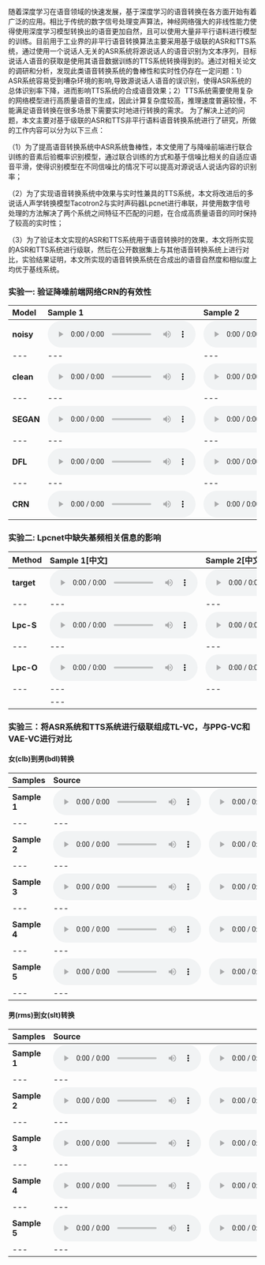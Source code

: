 随着深度学习在语音领域的快速发展，基于深度学习的语音转换在各方面开始有着广泛的应用。相比于传统的数字信号处理变声算法，神经网络强大的非线性能力使得使用深度学习模型转换出的语音更加自然，且可以使用大量非平行语料进行模型的训练。目前用于工业界的非平行语音转换算法主要采用基于级联的ASR和TTS系统，通过使用一个说话人无关的ASR系统将源说话人的语音识别为文本序列，目标说话人语音的获取是使用其语音数据训练的TTS系统转换得到的。通过对相关论文的调研和分析，发现此类语音转换系统的鲁棒性和实时性仍存在一定问题：1）ASR系统容易受到嘈杂环境的影响,导致源说话人语音的误识别，使得ASR系统的总体识别率下降，进而影响TTS系统的合成语音效果；2）TTS系统需要使用复杂的网络模型进行高质量语音的生成，因此计算复杂度较高，推理速度普遍较慢，不能满足语音转换在很多场景下需要实时地进行转换的需求。
为了解决上述的问题，本文主要对基于级联的ASR和TTS非平行语料语音转换系统进行了研究，所做的工作内容可以分为以下三点：

（1）为了提高语音转换系统中ASR系统鲁棒性，本文使用了与降噪前端进行联合训练的音素后验概率识别模型，通过联合训练的方式和基于信噪比相关的自适应语音平滑，使得识别模型在不同信噪比的情况下可以提高对源说话人说话内容的识别率；

（2）为了实现语音转换系统中效果与实时性兼具的TTS系统，本文将改进后的多说话人声学转换模型Tacotron2与实时声码器Lpcnet进行串联，并使用数字信号处理的方法解决了两个系统之间特征不匹配的问题，在合成高质量语音的同时保持了较高的实时性；

（3）为了验证本文实现的ASR和TTS系统用于语音转换时的效果，本文将所实现的ASR和TTS系统进行级联，然后在公开数据集上与其他语音转换系统上进行对比，实验结果证明，本文所实现的语音转换系统在合成出的语音自然度和相似度上均优于基线系统。


### 实验一:  验证降噪前端网络CRN的有效性

| **Model** | **Sample 1**                                                 | **Sample 2**                                                 | **Sample 3**                                                 | **Sample 4**                                                 | **Sample 5**                                                 |
| :-------- | :----------------------------------------------------------- | :----------------------------------------------------------- | :----------------------------------------------------------- | :----------------------------------------------------------- | ------------------------------------------------------------ |
| **noisy** | <audio src="samples/exp_i/tranche_1/p232_036-1-noisy.wav" controls preload></audio> | <audio src="samples/exp_i/tranche_1/p232_170-1-noisy.wav" controls preload></audio> | <audio src="samples/exp_i/tranche_1/p232_415-1-noisy.wav" controls preload></audio> | <audio src="samples/exp_i/tranche_1/p257_070-1-noisy.wav" controls preload></audio> | <audio src="samples/exp_i/tranche_1/p257_395-1-noisy.wav" controls preload></audio> |
| ---       | ---                                                          | ---                                                          | ---                                                          | ---                                                          | ---                                                          |
| **clean** | <audio src="samples/exp_i/tranche_1/p232_036-3-clean.wav" controls preload></audio> | <audio src="samples/exp_i/tranche_1/p232_170-3-clean.wav" controls preload></audio> | <audio src="samples/exp_i/tranche_1/p232_415-3-clean.wav" controls preload></audio> | <audio src="samples/exp_i/tranche_1/p257_070-3-clean.wav" controls preload></audio> | <audio src="samples/exp_i/tranche_1/p257_395-3-clean.wav" controls preload></audio> |
| ---       | ---                                                          | ---                                                          | ---                                                          | ---                                                          | ---                                                          |
| **SEGAN** | <audio src="samples/exp_i/tranche_1/p232_036-5-segan.wav" controls preload></audio> | <audio src="samples/exp_i/tranche_1/p232_170-5-segan.wav" controls preload></audio> | <audio src="samples/exp_i/tranche_1/p232_415-5-segan.wav" controls preload></audio> | <audio src="samples/exp_i/tranche_1/p257_070-5-segan.wav" controls preload></audio> | <audio src="samples/exp_i/tranche_1/p257_395-5-segan.wav" controls preload></audio> |
| ---       | ---                                                          | ---                                                          | ---                                                          | ---                                                          | ---                                                          |
| **DFL** | <audio src="samples/exp_i/tranche_1/p232_036-6-ours.wav" controls preload></audio> | <audio src="samples/exp_i/tranche_1/p232_170-6-ours.wav" controls preload></audio> | <audio src="samples/exp_i/tranche_1/p232_415-6-ours.wav" controls preload></audio> | <audio src="samples/exp_i/tranche_1/p257_070-6-ours.wav" controls preload></audio> | <audio src="samples/exp_i/tranche_1/p257_395-6-ours.wav" controls preload></audio> |
| --- | --- | --- | --- | --- | --- |
| **CRN** | <audio src="samples/exp_i/tranche_1/p232_036-2-dfl.wav" controls preload></audio> | <audio src="samples/exp_i/tranche_1/p232_170-2-dfl.wav" controls preload></audio> | <audio src="samples/exp_i/tranche_1/p232_415-2-dfl.wav" controls preload></audio> | <audio src="samples/exp_i/tranche_1/p257_070-2-dfl.wav" controls preload></audio> | <audio src="samples/exp_i/tranche_1/p257_395-2-dfl.wav" controls preload></audio> |

### 实验二:  Lpcnet中缺失基频相关信息的影响

| **Method** | **Sample 1**[中文]                                             | **Sample 2[中文]**                                     | **Sample 3[英文]**                                          | **Sample 4[英文]**                                   |
| :-------- | :----------------------------------------------------------- | :----------------------------------------------------------- | :----------------------------------------------------------- | :----------------------------------------------------------- |
| **target** | <audio src="samples/lpcnet/Chinese/10_target.wav" controls preload></audio> | <audio src="samples/lpcnet/Chinese/03_target.wav" controls preload></audio> | <audio src="samples/lpcnet/English/target_02.wav" controls preload></audio> | <audio src="samples/lpcnet/English/target_18.wav" controls preload></audio> |
| ---       | ---                                                          | ---                                                          | ---                                                          | ---                                                          |
| **Lpc-S** | <audio src="samples/lpcnet/Chinese/10_lpc.wav" controls preload></audio> | <audio src="samples/lpcnet/Chinese/03_lpc.wav" controls preload></audio> | <audio src="samples/lpcnet/English/LPC_02.wav" controls preload></audio> | <audio src="samples/lpcnet/English/LPC_18.wav" controls preload></audio> |
| ---       | ---                                                          | ---                                                          | ---                                                          | ---                                                          |
| **Lpc-O** | <audio src="samples/lpcnet/Chinese/10_mel.wav" controls preload></audio> | <audio src="samples/lpcnet/Chinese/03_mel.wav" controls preload></audio> | <audio src="samples/lpcnet/English/Mel_02.wav" controls preload></audio> | <audio src="samples/lpcnet/English/Mel_18.wav" controls preload></audio> |
| ---       | ---                                                          | ---                                                          | ---                                                          | ---                                                          |
                                                         | ---                                                          |

### 实验三：将ASR系统和TTS系统进行级联组成TL-VC，与PPG-VC和VAE-VC进行对比

#### 女(clb)到男(bdl)转换

| **Samples**  | **Source**                                                   | **Target**                                                   | **PPG-VC**                                                   |                          **VAE-VC**                          | **TL-VC**                                                    |
| :----------- | :----------------------------------------------------------- | ------------------------------------------------------------ | :----------------------------------------------------------- | :----------------------------------------------------------: | :----------------------------------------------------------- |
| **Sample 1** | <audio src="samples/any-to-many/gt/clb/arctic_a0015.wav" controls preload></audio> | <audio src="samples/any-to-many/gt/bdl/arctic_a0015.wav" controls preload></audio> | <audio src="samples/any-to-many/ppg-vc/clb-to-bdl/clb_arctic_a0015_to_bdl.wav" controls preload></audio> | <audio src="samples/any-to-many/vae-vc/clb-to-bdl/clb_arctic_a0015_to_bdl.wav" controls preload></audio> | <audio src="samples/any-to-many/tl-vc/clb-to-bdl/clb_arctic_a0015_to_bdl.wav" controls preload></audio> |
| ---          | ---                                                          |                                                              | ---                                                          |                             ---                              | ---                                                          |
| **Sample 2** | <audio src="samples/any-to-many/gt/clb/arctic_a0080.wav" controls preload></audio> | <audio src="samples/any-to-many/gt/bdl/arctic_a0080.wav" controls preload></audio> | <audio src="samples/any-to-many/ppg-vc/clb-to-bdl/clb_arctic_a0080_to_bdl.wav" controls preload></audio> | <audio src="samples/any-to-many/vae-vc/clb-to-bdl/clb_arctic_a0080_to_bdl.wav" controls preload></audio> | <audio src="samples/any-to-many/tl-vc/clb-to-bdl/clb_arctic_a0080_to_bdl.wav" controls preload></audio> |
| ---          | ---                                                          |                                                              | ---                                                          |                             ---                              | ---                                                          |
| **Sample 3** | <audio src="samples/any-to-many/gt/clb/arctic_a0101.wav" controls preload></audio> | <audio src="samples/any-to-many/gt/bdl/arctic_a0101.wav" controls preload></audio> | <audio src="samples/any-to-many/ppg-vc/clb-to-bdl/clb_arctic_a0101_to_bdl.wav" controls preload></audio> | <audio src="samples/any-to-many/vae-vc/clb-to-bdl/clb_arctic_a0101_to_bdl.wav" controls preload></audio> | <audio src="samples/any-to-many/tl-vc/clb-to-bdl/clb_arctic_a0101_to_bdl.wav" controls preload></audio> |
| ---          | ---                                                          |                                                              | ---                                                          |                             ---                              | ---                                                          |
| **Sample 4** | <audio src="samples/any-to-many/gt/clb/arctic_a0135.wav" controls preload></audio> | <audio src="samples/any-to-many/gt/bdl/arctic_a0135.wav" controls preload></audio> | <audio src="samples/any-to-many/ppg-vc/clb-to-bdl/clb_arctic_a0135_to_bdl.wav" controls preload></audio> | <audio src="samples/any-to-many/vae-vc/clb-to-bdl/clb_arctic_a0135_to_bdl.wav" controls preload></audio> | <audio src="samples/any-to-many/tl-vc/clb-to-bdl/clb_arctic_a0135_to_bdl.wav" controls preload></audio> |
| ---          | ---                                                          |                                                              | ---                                                          |                             ---                              | ---                                                          |
| **Sample 5** | <audio src="samples/any-to-many/gt/clb/arctic_a0179.wav" controls preload></audio> | <audio src="samples/any-to-many/gt/bdl/arctic_a0179.wav" controls preload></audio> | <audio src="samples/any-to-many/ppg-vc/clb-to-bdl/clb_arctic_a0179_to_bdl.wav" controls preload></audio> | <audio src="samples/any-to-many/vae-vc/clb-to-bdl/clb_arctic_a0179_to_bdl.wav" controls preload></audio> | <audio src="samples/any-to-many/tl-vc/clb-to-bdl/clb_arctic_a0179_to_bdl.wav" controls preload></audio> |
| ---          | ---                                                          |                                                              | ---                                                          |                             ---                              | ---                                                          |

#### 男(rms)到女(slt)转换


| **Samples**  | **Source**                                                   | **Target**                                                   | **PPG-VC**                                                   |                          **VAE-VC**                          | **TL-VC**                                                    |
| :----------- | :----------------------------------------------------------- | ------------------------------------------------------------ | :----------------------------------------------------------- | :----------------------------------------------------------: | :----------------------------------------------------------- |
| **Sample 1** | <audio src="samples/any-to-many/gt/rms/arctic_a0015.wav" controls preload></audio> | <audio src="samples/any-to-many/gt/slt/arctic_a0015.wav" controls preload></audio> | <audio src="samples/any-to-many/ppg-vc/rms-to-slt/rms_arctic_a0015_to_bdl.wav" controls preload></audio> | <audio src="samples/any-to-many/vae-vc/rms-to-slt/rms_arctic_a0015_to_bdl.wav" controls preload></audio> | <audio src="samples/any-to-many/tl-vc/rms-to-slt/rms_arctic_a0015_to_bdl.wav" controls preload></audio> |
| ---          | ---                                                          |                                                              | ---                                                          |                             ---                              | ---                                                          |
| **Sample 2** | <audio src="samples/any-to-many/gt/rms/arctic_a0080.wav" controls preload></audio> | <audio src="samples/any-to-many/gt/slt/arctic_a0080.wav" controls preload></audio> | <audio src="samples/any-to-many/ppg-vc/rms-to-slt/rms_arctic_a0080_to_bdl.wav" controls preload></audio> | <audio src="samples/any-to-many/vae-vc/rms-to-slt/rms_arctic_a0080_to_bdl.wav" controls preload></audio> | <audio src="samples/any-to-many/tl-vc/rms-to-slt/rms_arctic_a0080_to_bdl.wav" controls preload></audio> |
| ---          | ---                                                          |                                                              | ---                                                          |                             ---                              | ---                                                          |
| **Sample 3** | <audio src="samples/any-to-many/gt/rms/arctic_a0101.wav" controls preload></audio> | <audio src="samples/any-to-many/gt/slt/arctic_a0101.wav" controls preload></audio> | <audio src="samples/any-to-many/ppg-vc/rms-to-slt/rms_arctic_a0101_to_bdl.wav" controls preload></audio> | <audio src="samples/any-to-many/vae-vc/clb-to-bdl/rms_arctic_a0101_to_bdl.wav" controls preload></audio> | <audio src="samples/any-to-many/tl-vc/rms-to-slt/rms_arctic_a0101_to_bdl.wav" controls preload></audio> |
| ---          | ---                                                          |                                                              | ---                                                          |                             ---                              | ---                                                          |
| **Sample 4** | <audio src="samples/any-to-many/gt/rms/arctic_a0135.wav" controls preload></audio> | <audio src="samples/any-to-many/gt/slt/arctic_a0135.wav" controls preload></audio> | <audio src="samples/any-to-many/ppg-vc/rms-to-slt/rms_arctic_a0135_to_bdl.wav" controls preload></audio> | <audio src="samples/any-to-many/vae-vc/rms-to-slt/rms_arctic_a0135_to_bdl.wav" controls preload></audio> | <audio src="samples/any-to-many/tl-vc/rms-to-slt/rms_arctic_a0135_to_bdl.wav" controls preload></audio> |
| ---          | ---                                                          |                                                              | ---                                                          |                             ---                              | ---                                                          |
| **Sample 5** | <audio src="samples/any-to-many/gt/rms/arctic_a0179.wav" controls preload></audio> | <audio src="samples/any-to-many/gt/slt/arctic_a0179.wav" controls preload></audio> | <audio src="samples/any-to-many/ppg-vc/rms-to-slt/rms_arctic_a0179_to_bdl.wav" controls preload></audio> | <audio src="samples/any-to-many/vae-vc/rms-to-slt/rms_arctic_a0179_to_bdl.wav" controls preload></audio> | <audio src="samples/any-to-many/tl-vc/rms-to-slt/rms_arctic_a0179_to_bdl.wav" controls preload></audio> |
| ---          | ---                                                          |                                                              | ---                                                          |                             ---                              | ---                                                          |

